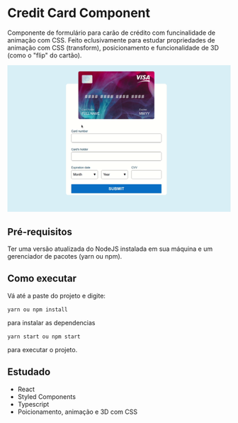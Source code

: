 # Credit Card Component

Componente de formulário para carão de crédito com funcinalidade de animação com CSS. Feito eclusivamente para estudar propriedades de animação com CSS (transform), 
posicionamento e funcionalidade de 3D (como o "flip" do cartão).

<p align="center">
  <img src="/demo/credit-card-component.gif" />
</p>


## Pré-requisitos
Ter uma versão atualizada do NodeJS instalada em sua máquina e um gerenciador de pacotes (yarn ou npm).

## Como executar
Vá até a paste do projeto e digite:
```
yarn ou npm install
```
para instalar as dependencias
```
yarn start ou npm start
```
para executar o projeto.


## Estudado
* React
* Styled Components
* Typescript
* Poicionamento, animação e 3D com CSS

